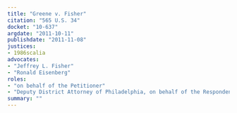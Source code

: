 ```yaml
---
title: "Greene v. Fisher"
citation: "565 U.S. 34"
docket: "10-637"
argdate: "2011-10-11"
publishdate: "2011-11-08"
justices:
- 1986scalia
advocates:
- "Jeffrey L. Fisher"
- "Ronald Eisenberg"
roles:
- "on behalf of the Petitioner"
- "Deputy District Attorney of Philadelphia, on behalf of the Respondents"
summary: ""
---
```


